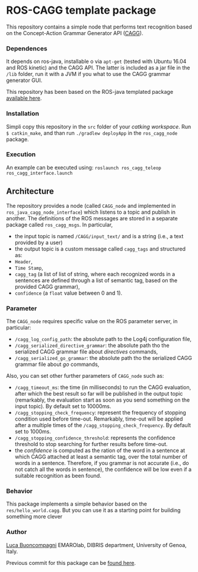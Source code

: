 # ROS-CAGG template package

This repository contains a simple node that performs text recognition based on the Concept-Action Grammar Generator API ([CAGG](https://github.com/EmaroLab/concept_action_grammar_generator)).

### Dependences

It depends on ros-java, installable o via `apt-get`  (tested with Ubuntu 16.04 and ROS kinetic) and the CAGG API.
The latter is included as a jar file in the `/lib` folder, run it with a JVM if you what to use the CAGG grammar generator GUI.

This repository has been based on the ROS-java templated package [available here](https://github.com/buoncubi/ros_java_template_pkg).

### Installation

Simpli copy this repository in the `src` folder of your *catking workspace*. Run `$ catkin_make`, and than run `./gradlew deployApp` in the `ros_cagg_node` package.

### Execution

An example can be executed using:
``
roslaunch ros_cagg_teleop ros_cagg_interface.launch
``

## Architecture

The repository provides a node (called `CAGG_node` and implemented in `ros_java_cagg_node_interface`) which listens to a topic and publish in another. 
The definitions of the ROS messages are stored in a separate package called `ros_cagg_msgs`.
In particular,
- the input topic is named `/CAGG/input_text/` and is a string (i.e., a text provided by a user)
- the output topic is a custom message called `cagg_tags` and structured as:
 - `Header`,
 - `Time Stamp`,
 - `cagg_tag` (a list of list of string, where each recognized words in a sentences are defined through a list of semantic tag, based on the provided CAGG grammar),
 - `confidence` (a `float` value between 0 and 1).

### Parameter

The `CAGG_node` requires specific value on the ROS parameter server, in particular:
- `/cagg_log_config_path`: the absolute path to the Log4j configuration file,
- `/cagg_serialized_directive_grammar`: the absolute path tho the serialized CAGG grammar file about *directives* commands,
- `/cagg_serialized_go_grammar`: the absolute path tho the serialized CAGG grammar file about *go* commands,

Also, you can set other further parameters of `CAGG_node` such as:
- `/cagg_timeout_ms`: the time (in milliseconds) to run the CAGG evaluation, after which the best result so far will be published in the output topic (remarkably, the evaluation start as soon as you send something on the input topic). By default set to 10000ms.
- `/cagg_stopping_check_frequency`: represent the frequency of stopping condition used before time-out. Remarkably, time-out will be applied after a multiple times of the `/cagg_stopping_check_frequency`. By default set to 1000ms.
- `/cagg_stopping_confidence_threshold`: represents the confidence threshold to stop searching for further results before time-out.
 - the *confidence* is computed as the ration of the word in a sentence at which CAGG attached at least a semantic tag, over the total number of words in a sentence. Therefore, if you grammar is not accurate (i.e., do not catch all the words in sentence), the confidence will be low even if a suitable recognition as been found.

### Behavior

This package implements a simple behavior based on the `res/hello_world.cagg`.
But you can use it as a starting point for building something more clever

### Author

[Luca Buoncompagni](mailto:luca.buoncompagni@edu.unige.it)
EMAROlab, DIBRIS department, University of Genoa, Italy.

Previous commit for this package can be [found here](https://gitlab.com/buoncubi/ros_cagg_pkgs).
